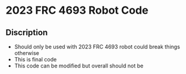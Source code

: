 # 2023 FRC 4693 Robot Code

## Discription

* Should only be used with 2023 FRC 4693 robot could break things otherwise
* This is final code
* This code can be modified but overall should not be
 
 
